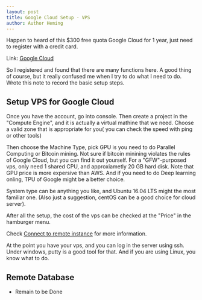 ```yaml
---
layout: post
title: Google Cloud Setup - VPS
author: Author Heming
---
```


Happen to heard of this $300 free quota Google Cloud for 1 year, just need to register with a credit card.

Link: [Google Cloud](https://cloud.google.com/)

So I registered and found that there are many functions here. A good thing of course, but it really confused me when I try to do what I need to do. Wrote this note to record the basic setup steps. 

## Setup VPS for Google Cloud

Once you have the account, go into console. Then create a project in the "Compute Engine", and it is actually a virtual mathine that we need. Choose a valid zone that is appropriate for you( you can check the speed with ping or other tools)

Then choose the Machine Type, pick GPU is you need to do Parallel Computing or Bitcoin mining. Not sure if bitcoin minining violates the rules of Google Cloud, but you can find it out yourself.
For a "GFW"-purposed vps, only need 1 shared CPU, and approxiametly 20 GB hard disk. Note that GPU price is more expersive than AWS. And if you need to do Deep learning onling, TPU of Google might be a better choice.

System type can be anything you like, and Ubuntu 16.04 LTS might the most familiar one. (Also just a suggestion, centOS can be a good choice for cloud server).

After all the setup, the cost of the vps can be checked at the "Price" in the hamburger menu. 

Check 
[Connect to remote instance](https://cloud.google.com/compute/docs/instances/connecting-to-instance)
for more information.

At the point you have your vps, and you can log in the server using ssh. Under windows, putty is a good tool for that. And if you are using Linux, you know what to do.

## Remote Database

+ Remain to be Done